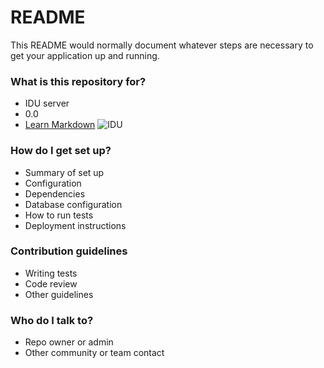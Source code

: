 # README #

This README would normally document whatever steps are necessary to get your application up and running.

### What is this repository for? ###

* IDU server
* 0.0
* [Learn Markdown](https://bitbucket.org/tutorials/markdowndemo)
![IDU](http://alainelkanninterviews.com/wp-content/uploads/2015/10/Rebirth-Symbol.jpg)

### How do I get set up? ###

* Summary of set up
* Configuration
* Dependencies
* Database configuration
* How to run tests
* Deployment instructions

### Contribution guidelines ###

* Writing tests
* Code review
* Other guidelines

### Who do I talk to? ###

* Repo owner or admin
* Other community or team contact